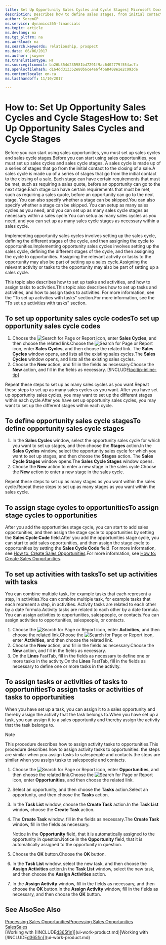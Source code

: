 ```yaml
---
title: Set Up Opportunity Sales Cycles and Cycle Stages| Microsoft Docs
description: Describes how to define sales stages, from initial contact to closing, to create a sales cycle and assign it to opportunities in Dynamics 365 Business edition.
author: SorenGP
ms.service: dynamics365-financials
ms.topic: article
ms.devlang: na
ms.tgt_pltfrm: na
ms.workload: na
ms.search.keywords: relationship, prospect
ms.date: 06/06/2017
ms.author: jswymer
ms.translationtype: HT
ms.sourcegitcommit: ba26b354d235981bd7291f9ac6402779f554ac7a
ms.openlocfilehash: d164dd313352e80b6ce4e6f4ba8408e1e2c093de
ms.contentlocale: en-ca
ms.lasthandoff: 11/10/2017

---
```

# <a name="how-to-set-up-opportunity-sales-cycles-and-cycle-stages"></a><span data-ttu-id="9a82e-103">How to: Set Up Opportunity Sales Cycles and Cycle Stages</span><span class="sxs-lookup"><span data-stu-id="9a82e-103">How to: Set Up Opportunity Sales Cycles and Cycle Stages</span></span>
<span data-ttu-id="9a82e-104">Before you can start using sales opportunities, you must set up sales cycles and sales cycle stages.</span><span class="sxs-lookup"><span data-stu-id="9a82e-104">Before you can start using sales opportunities, you must set up sales cycles and sales cycle stages.</span></span> <span data-ttu-id="9a82e-105">A sales cycle is made up of a series of stages that go from the initial contact to the closing of a sale.</span><span class="sxs-lookup"><span data-stu-id="9a82e-105">A sales cycle is made up of a series of stages that go from the initial contact to the closing of a sale.</span></span> <span data-ttu-id="9a82e-106">Each stage can have certain requirements that must be met, such as requiring a sales quote, before an opportunity can go to the next stage.</span><span class="sxs-lookup"><span data-stu-id="9a82e-106">Each stage can have certain requirements that must be met, such as requiring a sales quote, before an opportunity can go to the next stage.</span></span> <span data-ttu-id="9a82e-107">You can also specify whether a stage can be skipped.</span><span class="sxs-lookup"><span data-stu-id="9a82e-107">You can also specify whether a stage can be skipped.</span></span> <span data-ttu-id="9a82e-108">You can setup as many sales cycles as you need, and you can set up as many sales cycle stages as necessary within a sales cycle.</span><span class="sxs-lookup"><span data-stu-id="9a82e-108">You can setup as many sales cycles as you need, and you can set up as many sales cycle stages as necessary within a sales cycle.</span></span>

<span data-ttu-id="9a82e-109">Implementing opportunity sales cycles involves setting up the sales cycle, defining the different stages of the cycle, and then assigning the cycle to opportunities.</span><span class="sxs-lookup"><span data-stu-id="9a82e-109">Implementing opportunity sales cycles involves setting up the sales cycle, defining the different stages of the cycle, and then assigning the cycle to opportunities.</span></span> <span data-ttu-id="9a82e-110">Assigning the relevant activity or tasks to the opportunity may also be part of setting up a sales cycle.</span><span class="sxs-lookup"><span data-stu-id="9a82e-110">Assigning the relevant activity or tasks to the opportunity may also be part of setting up a sales cycle.</span></span>

<span data-ttu-id="9a82e-111">This topic also describes how to set up tasks and activities, and how to assign tasks to activities.</span><span class="sxs-lookup"><span data-stu-id="9a82e-111">This topic also describes how to set up tasks and activities, and how to assign tasks to activities.</span></span> <span data-ttu-id="9a82e-112">For more information, see the "To set up activities with tasks" section.</span><span class="sxs-lookup"><span data-stu-id="9a82e-112">For more information, see the "To set up activities with tasks" section.</span></span>

## <a name="to-set-up-opportunity-sales-cycle-codes"></a><span data-ttu-id="9a82e-113">To set up opportunity sales cycle codes</span><span class="sxs-lookup"><span data-stu-id="9a82e-113">To set up opportunity sales cycle codes</span></span>
1. <span data-ttu-id="9a82e-114">Choose the ![Search for Page or Report](media/ui-search/search_small.png "Search for Page or Report icon") icon, enter **Sales Cycles**, and then choose the related link.</span><span class="sxs-lookup"><span data-stu-id="9a82e-114">Choose the ![Search for Page or Report](media/ui-search/search_small.png "Search for Page or Report icon") icon, enter **Sales Cycles**, and then choose the related link.</span></span> <span data-ttu-id="9a82e-115">The **Sales Cycles** window opens, and lists all the existing sales cycles.</span><span class="sxs-lookup"><span data-stu-id="9a82e-115">The **Sales Cycles** window opens, and lists all the existing sales cycles.</span></span>
2. <span data-ttu-id="9a82e-116">Choose the **New** action, and fill in the fields as necessary.</span><span class="sxs-lookup"><span data-stu-id="9a82e-116">Choose the **New** action, and fill in the fields as necessary.</span></span> [!INCLUDE[tooltip-inline-tip](includes/tooltip-inline-tip_md.md)]

<span data-ttu-id="9a82e-117">Repeat these steps to set up as many sales cycles as you want.</span><span class="sxs-lookup"><span data-stu-id="9a82e-117">Repeat these steps to set up as many sales cycles as you want.</span></span> <span data-ttu-id="9a82e-118">After you have set up opportunity sales cycles, you may want to set up the different stages within each cycle.</span><span class="sxs-lookup"><span data-stu-id="9a82e-118">After you have set up opportunity sales cycles, you may want to set up the different stages within each cycle.</span></span>

## <a name="to-define-opportunity-sales-cycle-stages"></a><span data-ttu-id="9a82e-119">To define opportunity sales cycle stages</span><span class="sxs-lookup"><span data-stu-id="9a82e-119">To define opportunity sales cycle stages</span></span>
1. <span data-ttu-id="9a82e-120">In the **Sales Cycles** window, select the opportunity sales cycle for which you want to set up stages, and then choose the **Stages** action.</span><span class="sxs-lookup"><span data-stu-id="9a82e-120">In the **Sales Cycles** window, select the opportunity sales cycle for which you want to set up stages, and then choose the **Stages** action.</span></span> <span data-ttu-id="9a82e-121">The **Sales Cycle Stages** window opens.</span><span class="sxs-lookup"><span data-stu-id="9a82e-121">The **Sales Cycle Stages** window opens.</span></span>
2. <span data-ttu-id="9a82e-122">Choose the **New** action to enter a new stage in the sales cycle.</span><span class="sxs-lookup"><span data-stu-id="9a82e-122">Choose the **New** action to enter a new stage in the sales cycle.</span></span>

<span data-ttu-id="9a82e-123">Repeat these steps to set up as many stages as you want within the sales cycle.</span><span class="sxs-lookup"><span data-stu-id="9a82e-123">Repeat these steps to set up as many stages as you want within the sales cycle.</span></span>

## <a name="to-assign-stage-cycles-to-opportunities"></a><span data-ttu-id="9a82e-124">To assign stage cycles to opportunities</span><span class="sxs-lookup"><span data-stu-id="9a82e-124">To assign stage cycles to opportunities</span></span>
<span data-ttu-id="9a82e-125">After you add the opportunities stage cycle, you can start to add sales opportunities, and then assign the stage cycle to opportunities by setting the **Sales Cycle Code** field.</span><span class="sxs-lookup"><span data-stu-id="9a82e-125">After you add the opportunities stage cycle, you can start to add sales opportunities, and then assign the stage cycle to opportunities by setting the **Sales Cycle Code** field.</span></span> <span data-ttu-id="9a82e-126">For more information, see [How to: Create Sales Opportunities](marketing-how-create-opportunities.md).</span><span class="sxs-lookup"><span data-stu-id="9a82e-126">For more information, see [How to: Create Sales Opportunities](marketing-how-create-opportunities.md).</span></span>

## <a name="to-set-up-activities-with-tasks"></a><span data-ttu-id="9a82e-127">To set up activities with tasks</span><span class="sxs-lookup"><span data-stu-id="9a82e-127">To set up activities with tasks</span></span>
<span data-ttu-id="9a82e-128">You can combine multiple task, for example tasks that each represent a step, in activities.</span><span class="sxs-lookup"><span data-stu-id="9a82e-128">You can combine multiple task, for example tasks that each represent a step, in activities.</span></span> <span data-ttu-id="9a82e-129">Activity tasks are related to each other by a date formula.</span><span class="sxs-lookup"><span data-stu-id="9a82e-129">Activity tasks are related to each other by a date formula.</span></span> <span data-ttu-id="9a82e-130">You can assign activities to opportunities, salespeople, or contacts.</span><span class="sxs-lookup"><span data-stu-id="9a82e-130">You can assign activities to opportunities, salespeople, or contacts.</span></span>

1. <span data-ttu-id="9a82e-131">Choose the ![Search for Page or Report](media/ui-search/search_small.png "Search for Page or Report icon") icon, enter **Activities**, and then choose the related link.</span><span class="sxs-lookup"><span data-stu-id="9a82e-131">Choose the ![Search for Page or Report](media/ui-search/search_small.png "Search for Page or Report icon") icon, enter **Activities**, and then choose the related link.</span></span>
2. <span data-ttu-id="9a82e-132">Choose the **New** action, and fill in the fields as necessary.</span><span class="sxs-lookup"><span data-stu-id="9a82e-132">Choose the **New** action, and fill in the fields as necessary.</span></span>
3. <span data-ttu-id="9a82e-133">On the **Lines** FastTab, fill in the fields as necessary to define one or more tasks in the activity.</span><span class="sxs-lookup"><span data-stu-id="9a82e-133">On the **Lines** FastTab, fill in the fields as necessary to define one or more tasks in the activity.</span></span>

## <a name="to-assign-tasks-or-activities-of-tasks-to-opportunities"></a><span data-ttu-id="9a82e-134">To assign tasks or activities of tasks to opportunities</span><span class="sxs-lookup"><span data-stu-id="9a82e-134">To assign tasks or activities of tasks to opportunities</span></span>
<span data-ttu-id="9a82e-135">When you have set up a task, you can assign it to a sales opportunity and thereby assign the activity that the task belongs to.</span><span class="sxs-lookup"><span data-stu-id="9a82e-135">When you have set up a task, you can assign it to a sales opportunity and thereby assign the activity that the task belongs to.</span></span>

> [!NOTE]  
>   <span data-ttu-id="9a82e-136">This procedure describes how to assign activity tasks to opportunities.</span><span class="sxs-lookup"><span data-stu-id="9a82e-136">This procedure describes how to assign activity tasks to opportunities.</span></span> <span data-ttu-id="9a82e-137">the steps are similar when you assign tasks to salespeople and contacts.</span><span class="sxs-lookup"><span data-stu-id="9a82e-137">the steps are similar when you assign tasks to salespeople and contacts.</span></span>

1. <span data-ttu-id="9a82e-138">Choose the ![Search for Page or Report](media/ui-search/search_small.png "Search for Page or Report icon") icon, enter **Opportunities**, and then choose the related link.</span><span class="sxs-lookup"><span data-stu-id="9a82e-138">Choose the ![Search for Page or Report](media/ui-search/search_small.png "Search for Page or Report icon") icon, enter **Opportunities**, and then choose the related link.</span></span>
2. <span data-ttu-id="9a82e-139">Select an opportunity, and then choose the **Tasks** action.</span><span class="sxs-lookup"><span data-stu-id="9a82e-139">Select an opportunity, and then choose the **Tasks** action.</span></span>
3. <span data-ttu-id="9a82e-140">In the **Task List** window, choose the **Create Task** action.</span><span class="sxs-lookup"><span data-stu-id="9a82e-140">In the **Task List** window, choose the **Create Task** action.</span></span>
4.  <span data-ttu-id="9a82e-141">The **Create Task** window, fill in the fields as necessary.</span><span class="sxs-lookup"><span data-stu-id="9a82e-141">The **Create Task** window, fill in the fields as necessary.</span></span>

    <span data-ttu-id="9a82e-142">Notice in the **Opportunity** field, that it is automatically assigned to the opportunity in question.</span><span class="sxs-lookup"><span data-stu-id="9a82e-142">Notice in the **Opportunity** field, that it is automatically assigned to the opportunity in question.</span></span>
5. <span data-ttu-id="9a82e-143">Choose the **OK** button.</span><span class="sxs-lookup"><span data-stu-id="9a82e-143">Choose the **OK** button.</span></span>
6. <span data-ttu-id="9a82e-144">In the **Task List** window, select the new task, and then choose the **Assign Activities** action.</span><span class="sxs-lookup"><span data-stu-id="9a82e-144">In the **Task List** window, select the new task, and then choose the **Assign Activities** action.</span></span>
7. <span data-ttu-id="9a82e-145">In the **Assign Activity** window, fill in the fields as necessary, and then choose the **OK** button.</span><span class="sxs-lookup"><span data-stu-id="9a82e-145">In the **Assign Activity** window, fill in the fields as necessary, and then choose the **OK** button.</span></span>

## <a name="see-also"></a><span data-ttu-id="9a82e-146">See Also</span><span class="sxs-lookup"><span data-stu-id="9a82e-146">See Also</span></span>
[<span data-ttu-id="9a82e-147">Processing Sales Opportunities</span><span class="sxs-lookup"><span data-stu-id="9a82e-147">Processing Sales Opportunities</span></span>](marketing-processing-sales-opportunities.md)  
[<span data-ttu-id="9a82e-148">Sales</span><span class="sxs-lookup"><span data-stu-id="9a82e-148">Sales</span></span>](sales-manage-sales.md)  
<span data-ttu-id="9a82e-149">[Working with [!INCLUDE[d365fin](includes/d365fin_md.md)]](ui-work-product.md)</span><span class="sxs-lookup"><span data-stu-id="9a82e-149">[Working with [!INCLUDE[d365fin](includes/d365fin_md.md)]](ui-work-product.md)</span></span>

